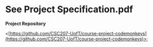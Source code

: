 # **See Project Specification.pdf**

**Project Repository**

<[https://github.com/CSC207-UofT/course-project-codemonkeys](https://github.com/CSC207-UofT/course-project-codemonkeys)>;
